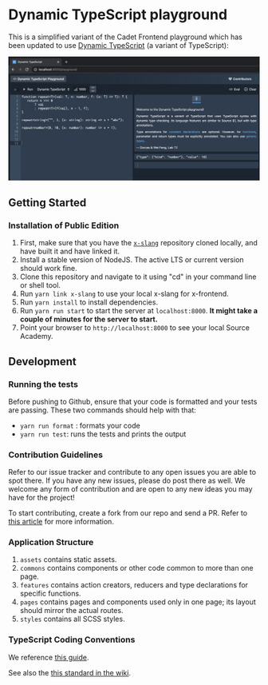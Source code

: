 # Dynamic TypeScript playground

This is a simplified variant of the Cadet Frontend playground which has been updated to use
[Dynamic TypeScript](https://github.com/nus-cs4215/x-slang-t2-dt-wf) (a variant of TypeScript):

<img src="docs/playground_screenshot.png" alt="screenshot of dynamic typescript playground">

## Getting Started

### Installation of Public Edition

1. First, make sure that you have the [`x-slang`](https://github.com/nus-cs4215/x-slang-t2-dt-wf) repository cloned
   locally, and have built it and have linked it.
2. Install a stable version of NodeJS. The active LTS or current version should work fine.
3. Clone this repository and navigate to it using "cd" in your command line or shell tool.
4. Run `yarn link x-slang` to use your local x-slang for x-frontend.
5. Run `yarn install` to install dependencies.
6. Run `yarn run start` to start the server at `localhost:8000`. **It might take a couple of minutes for the server to start.**
7. Point your browser to `http://localhost:8000` to see your local Source Academy.

## Development

### Running the tests

Before pushing to Github, ensure that your code is formatted and your tests are passing. These two commands should help with that:

- `yarn run format` : formats your code
- `yarn run test`: runs the tests and prints the output

### Contribution Guidelines

Refer to our issue tracker and contribute to any open issues you are able to spot there. If you have any new issues, please do post there as well. We welcome any form of contribution and are open to any new ideas you may have for the project!

To start contributing, create a fork from our repo and send a PR. Refer to [this article](https://help.github.com/en/articles/fork-a-repo) for more information.

### Application Structure

1. `assets` contains static assets.
1. `commons` contains components or other code common to more than one page.
1. `features` contains action creators, reducers and type declarations for specific functions.
1. `pages` contains pages and components used only in one page; its layout should mirror the actual routes.
1. `styles` contains all SCSS styles.

### TypeScript Coding Conventions

We reference [this guide](https://github.com/piotrwitek/react-redux-typescript-guide).

See also the [this standard in the wiki](https://github.com/source-academy/cadet-frontend/wiki/Coding-Standard).
